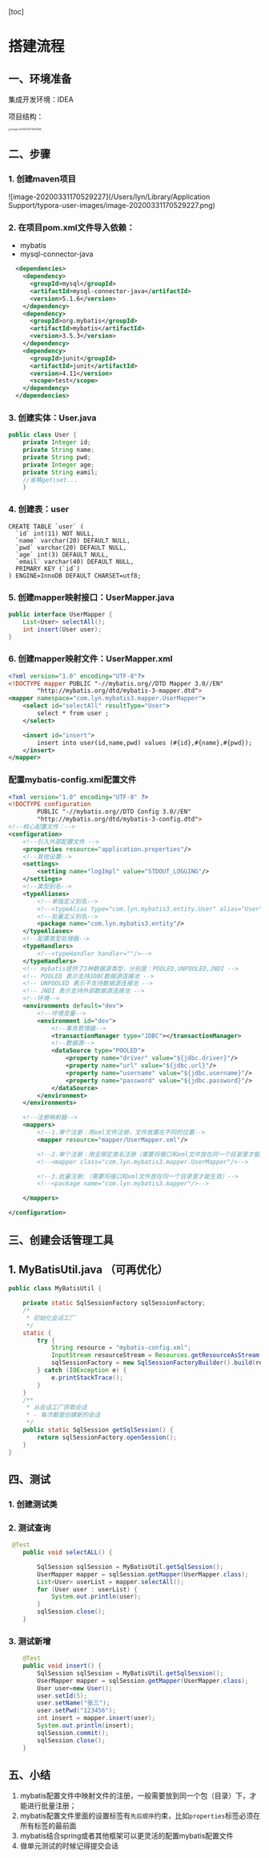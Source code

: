 [toc]

# 搭建流程

##  一、环境准备

集成开发环境：IDEA

项目结构：

<img src="/Users/lyn/Library/Application Support/typora-user-images/image-20200331171640366.png" alt="image-20200331171640366" style="zoom:33%;" />

## 二、步骤

### 1. 创建maven项目

![image-20200331170529227](/Users/lyn/Library/Application Support/typora-user-images/image-20200331170529227.png)

### 2. 在项目pom.xml文件导入依赖：

- mybatis
- mysql-connector-java

```xml
  <dependencies>
    <dependency>
      <groupId>mysql</groupId>
      <artifactId>mysql-connector-java</artifactId>
      <version>5.1.6</version>
    </dependency>
    <dependency>
      <groupId>org.mybatis</groupId>
      <artifactId>mybatis</artifactId>
      <version>3.5.3</version>
    </dependency>
    <dependency>
      <groupId>junit</groupId>
      <artifactId>junit</artifactId>
      <version>4.11</version>
      <scope>test</scope>
    </dependency>
  </dependencies>

```



### 3. 创建实体：User.java

```java
public class User {
    private Integer id;
    private String name;
    private String pwd;
    private Integer age;
    private String eamil;
    //省略get\set...
    }
```



### 4. 创建表：user

```
CREATE TABLE `user` (
  `id` int(11) NOT NULL,
  `name` varchar(20) DEFAULT NULL,
  `pwd` varchar(20) DEFAULT NULL,
  `age` int(3) DEFAULT NULL,
  `email` varchar(40) DEFAULT NULL,
  PRIMARY KEY (`id`)
) ENGINE=InnoDB DEFAULT CHARSET=utf8;
```



### 5. 创建mapper映射接口：UserMapper.java

   ```java
   public interface UserMapper {
       List<User> selectAll();
       int insert(User user);
   }
   ```

   

### 6. 创建mapper映射文件：UserMapper.xml

   ```xml
   <?xml version="1.0" encoding="UTF-8"?>
   <!DOCTYPE mapper PUBLIC "-//mybatis.org//DTD Mapper 3.0//EN"
           "http://mybatis.org/dtd/mybatis-3-mapper.dtd">
   <mapper namespace="com.lyn.mybatis3.mapper.UserMapper">
       <select id="selectAll" resultType="User">
           select * from user ;
       </select>
   
       <insert id="insert">
           insert into user(id,name,pwd) values (#{id},#{name},#{pwd});
       </insert>
   </mapper>
   ```

   

### 配置mybatis-config.xml配置文件

   ```xml
   <?xml version="1.0" encoding="UTF-8" ?>
   <!DOCTYPE configuration
           PUBLIC "-//mybatis.org//DTD Config 3.0//EN"
           "http://mybatis.org/dtd/mybatis-3-config.dtd">
   <!--核心配置文件：-->
   <configuration>
       <!--引入外部配置文件 -->
       <properties resource="application.properties"/>
       <!--其他设置-->
       <settings>
           <setting name="logImpl" value="STDOUT_LOGGING"/>
       </settings>
       <!--类型别名-->
       <typeAliases>
           <!--单独定义别名-->
           <!--<typeAlias type="com.lyn.mybatis3.entity.User" alias="User"/>-->
           <!--批量定义别名-->
           <package name="com.lyn.mybatis3.entity"/>
       </typeAliases>
       <!--配置类型处理器-->
       <typeHandlers>
           <!--<typeHandler handler=""/>-->
       </typeHandlers>
       <!-- mybatis提供了3种数据源类型，分别是：POOLED,UNPOOLED,JNDI -->
       <!-- POOLED 表示支持JDBC数据源连接池 -->
       <!-- UNPOOLED 表示不支持数据源连接池 -->
       <!-- JNDI 表示支持外部数据源连接池 -->
       <!--环境-->
       <environments default="dev">
           <!--环境变量-->
           <environment id="dev">
               <!--事务管理器-->
               <transactionManager type="JDBC"></transactionManager>
               <!--数据源-->
               <dataSource type="POOLED">
                   <property name="driver" value="${jdbc.driver}"/>
                   <property name="url" value="${jdbc.url}"/>
                   <property name="username" value="${jdbc.username}"/>
                   <property name="password" value="${jdbc.password}"/>
               </dataSource>
           </environment>
       </environments>
   
       <!--注册映射器-->
       <mappers>
           <!--1.单个注册：用xml文件注册，文件放置在不同的位置-->
           <mapper resource="mapper/UserMapper.xml"/>
   
           <!--2.单个注册：用全限定类名注册（需要将接口和xml文件放在同一个目录里才能生效）-->
           <!--<mapper class="com.lyn.mybatis3.mapper.UserMapper"/>-->
   
           <!--3.批量注册:（需要将接口和xml文件放在同一个目录里才能生效）-->
           <!--<package name="com.lyn.mybatis3.mapper"/>-->
   
       </mappers>
   
   </configuration>
   ```

   

## 三、创建会话管理工具

## 1. MyBatisUtil.java （可再优化）

```java
public class MyBatisUtil {

    private static SqlSessionFactory sqlSessionFactory;
    /*
     * 初始化会话工厂
     */
    static {
        try {
            String resource = "mybatis-config.xml";
            InputStream resourceStream = Resources.getResourceAsStream(resource);
            sqlSessionFactory = new SqlSessionFactoryBuilder().build(resourceStream);
        } catch (IOException e) {
            e.printStackTrace();
        }
    }
    /**
     * 从会话工厂获取会话
     * - 每次都是创建新的会话
     */
    public static SqlSession getSqlSession() {
        return sqlSessionFactory.openSession();
    }
}

```





## 四、测试

### 1. 创建测试类

### 2. 测试查询

   ```java
    @Test
       public void selectALL() {
   
           SqlSession sqlSession = MyBatisUtil.getSqlSession();
           UserMapper mapper = sqlSession.getMapper(UserMapper.class);
           List<User> userList = mapper.selectAll();
           for (User user : userList) {
               System.out.println(user);
           }
           sqlSession.close();
       }
   ```

   

### 3. 测试新增

   ```java
       @Test
       public void insert() {
           SqlSession sqlSession = MyBatisUtil.getSqlSession();
           UserMapper mapper = sqlSession.getMapper(UserMapper.class);
           User user=new User();
           user.setId(5);
           user.setName("张三");
           user.setPwd("123456");
           int insert = mapper.insert(user);
           System.out.println(insert);
           sqlSession.commit();
           sqlSession.close();
       }
   ```

   

## 五、小结

1. mybatis配置文件中映射文件的注册，一般需要放到同一个包（目录）下，才能进行批量注册；
2. mybatis配置文件里面的设置标签有`先后顺序`约束，比如`properties`标签必须在所有标签的最前面
3. mybatis结合spring或者其他框架可以更灵活的配置mybatis配置文件
4. 做单元测试的时候记得提交会话

